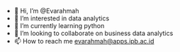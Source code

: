 - 👋 Hi, I’m @Evarahmah
- 👀 I’m interested in data analytics
- 🌱 I’m currently learning python
- 💞️ I’m looking to collaborate on business data analytics
- 📫 How to reach me evarahmah@apps.ipb.ac.id

<!---
Evarahmah/Evarahmah is a ✨ special ✨ repository because its `README.md` (this file) appears on your GitHub profile.
You can click the Preview link to take a look at your changes.
--->
